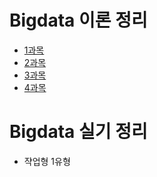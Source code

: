 # Bigdata 이론 정리
- [1과목](https://github.com/junyong1111/Bigdata/tree/ch.1)
- [2과목](https://github.com/junyong1111/Bigdata/tree/ch2)
- [3과목](https://github.com/junyong1111/Bigdata/tree/ch3)
- [4과목](https://github.com/junyong1111/Bigdata/tree/ch4)

# Bigdata 실기 정리
- 쟉업형 1유형
